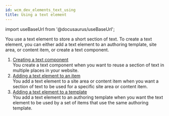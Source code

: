 ```yaml
---
id: wcm_dev_elements_text_using
title: Using a text element
---
```

import useBaseUrl from '@docusaurus/useBaseUrl';



You use a text element to store a short section of text. To create a text element, you can either add a text element to an authoring template, site area, or content item, or create a text component.

1.  [Creating a text component](wcm_dev_elements_text_creating.md)  
You create a text component when you want to reuse a section of text in multiple places in your website.
2.  [Adding a text element to an item](wcm_dev_elements_text_adding.md)  
You add a text element to a site area or content item when you want a section of text to be used for a specific site area or content item.
3.  [Adding a text element to a template](wcm_dev_elements_text_add_template.md)  
You add a text element to an authoring template when you want the text element to be used by a set of items that use the same authoring template.

